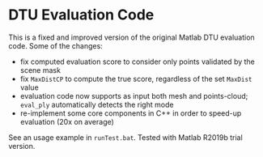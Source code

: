 # DTU Evaluation Code

This is a fixed and improved version of the original Matlab DTU evaluation code. Some of the changes:

- fix computed evaluation score to consider only points validated by the scene mask
- fix `MaxDistCP` to compute the true score, regardless of the set `MaxDist` value
- evaluation code now supports as input both mesh and points-cloud; `eval_ply` automatically detects the right mode
- re-implement some core components in C++ in order to speed-up evaluation (20x on average)

See an usage example in `runTest.bat`. Tested with Matlab R2019b trial version.
